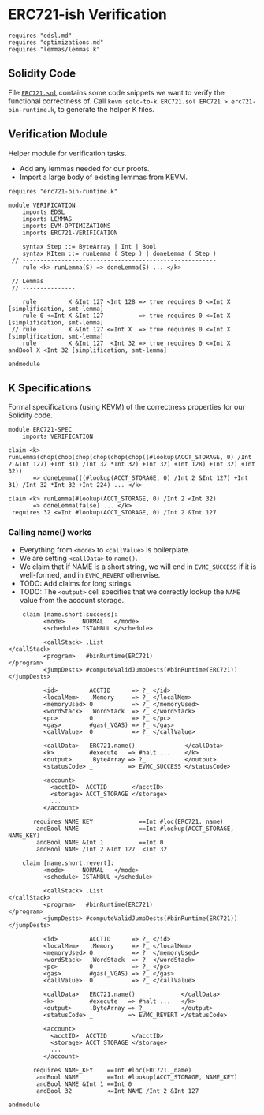 ERC721-ish Verification
=======================

```k
requires "edsl.md"
requires "optimizations.md"
requires "lemmas/lemmas.k"
```

Solidity Code
-------------

File [`ERC721.sol`](ERC721.sol) contains some code snippets we want to verify the functional correctness of.
Call `kevm solc-to-k ERC721.sol ERC721 > erc721-bin-runtime.k`, to generate the helper K files.

Verification Module
-------------------

Helper module for verification tasks.

-   Add any lemmas needed for our proofs.
-   Import a large body of existing lemmas from KEVM.

```k
requires "erc721-bin-runtime.k"

module VERIFICATION
    imports EDSL
    imports LEMMAS
    imports EVM-OPTIMIZATIONS
    imports ERC721-VERIFICATION

    syntax Step ::= ByteArray | Int | Bool
    syntax KItem ::= runLemma ( Step ) | doneLemma ( Step )
 // -------------------------------------------------------
    rule <k> runLemma(S) => doneLemma(S) ... </k>

 // Lemmas
 // ---------------

    rule         X &Int 127 <Int 128 => true requires 0 <=Int X                   [simplification, smt-lemma]
    rule 0 <=Int X &Int 127          => true requires 0 <=Int X                   [simplification, smt-lemma]
 // rule         X &Int 127 <=Int X  => true requires 0 <=Int X                   [simplification, smt-lemma]
    rule         X &Int 127  <Int 32 => true requires 0 <=Int X andBool X <Int 32 [simplification, smt-lemma]

endmodule
```

K Specifications
----------------

Formal specifications (using KEVM) of the correctness properties for our Solidity code.

```k
module ERC721-SPEC
    imports VERIFICATION
```

```k
claim <k> runLemma(chop(chop(chop(chop(chop(chop((#lookup(ACCT_STORAGE, 0) /Int 2 &Int 127) +Int 31) /Int 32 *Int 32) +Int 32) +Int 128) +Int 32) +Int 32))
       => doneLemma(((#lookup(ACCT_STORAGE, 0) /Int 2 &Int 127) +Int 31) /Int 32 *Int 32 +Int 224) ... </k>
```

```k
claim <k> runLemma(#lookup(ACCT_STORAGE, 0) /Int 2 <Int 32)
       => doneLemma(false) ... </k>
 requires 32 <=Int #lookup(ACCT_STORAGE, 0) /Int 2 &Int 127
```

### Calling name() works

-   Everything from `<mode>` to `<callValue>` is boilerplate.
-   We are setting `<callData>` to `name()`.
-   We claim that if NAME is a short string, we will end in `EVMC_SUCCESS` if it is well-formed, and in `EVMC_REVERT` otherwise.
-   TODO: Add claims for long strings.
-   TODO: The `<output>` cell specifies that we correctly lookup the `NAME` value from the account storage.

```k
    claim [name.short.success]:
          <mode>     NORMAL   </mode>
          <schedule> ISTANBUL </schedule>

          <callStack> .List                                       </callStack>
          <program>   #binRuntime(ERC721)                         </program>
          <jumpDests> #computeValidJumpDests(#binRuntime(ERC721)) </jumpDests>

          <id>         ACCTID      => ?_ </id>
          <localMem>   .Memory     => ?_ </localMem>
          <memoryUsed> 0           => ?_ </memoryUsed>
          <wordStack>  .WordStack  => ?_ </wordStack>
          <pc>         0           => ?_ </pc>
          <gas>        #gas(_VGAS) => ?_ </gas>
          <callValue>  0           => ?_ </callValue>

          <callData>   ERC721.name()              </callData>
          <k>          #execute   => #halt ...    </k>
          <output>     .ByteArray => ?_           </output>
          <statusCode> _          => EVMC_SUCCESS </statusCode>

          <account>
            <acctID>  ACCTID       </acctID>
            <storage> ACCT_STORAGE </storage>
            ...
          </account>

       requires NAME_KEY             ==Int #loc(ERC721._name)
        andBool NAME                 ==Int #lookup(ACCT_STORAGE, NAME_KEY)
        andBool NAME &Int 1          ==Int 0
        andBool NAME /Int 2 &Int 127  <Int 32
```

```k
    claim [name.short.revert]:
          <mode>     NORMAL   </mode>
          <schedule> ISTANBUL </schedule>

          <callStack> .List                                       </callStack>
          <program>   #binRuntime(ERC721)                         </program>
          <jumpDests> #computeValidJumpDests(#binRuntime(ERC721)) </jumpDests>

          <id>         ACCTID      => ?_ </id>
          <localMem>   .Memory     => ?_ </localMem>
          <memoryUsed> 0           => ?_ </memoryUsed>
          <wordStack>  .WordStack  => ?_ </wordStack>
          <pc>         0           => ?_ </pc>
          <gas>        #gas(_VGAS) => ?_ </gas>
          <callValue>  0           => ?_ </callValue>

          <callData>   ERC721.name()             </callData>
          <k>          #execute   => #halt ...   </k>
          <output>     .ByteArray => ?_          </output>
          <statusCode> _          => EVMC_REVERT </statusCode>

          <account>
            <acctID>  ACCTID       </acctID>
            <storage> ACCT_STORAGE </storage>
            ...
          </account>

       requires NAME_KEY    ==Int #loc(ERC721._name)
        andBool NAME        ==Int #lookup(ACCT_STORAGE, NAME_KEY)
        andBool NAME &Int 1 ==Int 0
        andBool 32          <=Int NAME /Int 2 &Int 127
```

```k
endmodule
```
